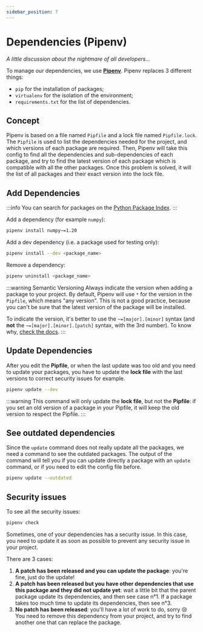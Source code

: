 ```yaml
---
sidebar_position: 7
---
```


# Dependencies (Pipenv)

_A little discussion about the nightmare of all developers..._

To manage our dependencies, we use [**Pipenv**](https://pipenv.pypa.io/en/latest/).
Pipenv replaces 3 different things:

- `pip` for the installation of packages;
- `virtualenv` for the isolation of the environment;
- `requirements.txt` for the list of dependencies.

## Concept

Pipenv is based on a file named `Pipfile` and a lock file named `Pipfile.lock`.
The `Pipfile` is used to list the dependencies needed for the project,
and which versions of each package are required. Then, Pipenv will take this
config to find all the dependencies and sub-dependencies of each package, and
try to find the latest version of each package which is compatible with all the
other packages. Once this problem is solved, it will the list of all packages
and their exact version into the lock file.

## Add Dependencies

:::info
You can search for packages on the [Python Package Index](https://pypi.org/).
:::

Add a dependency (for example `numpy`):

```bash
pipenv install numpy~=1.20
```

Add a dev dependency (i.e. a package used for testing only):

```bash
pipenv install --dev <package_name>
```

Remove a dependency:

```bash
pipenv uninstall <package_name>
```

:::warning Semantic Versioning
Always indicate the version when adding a package to your project.
By default, Pipenv will use `*` for the version in the `Pipfile`, which means
"any version". This is not a good practice, because you can't be sure that the
latest version of the package will be installed.

To indicate the version, it's better to use the `~=[major].[minor]` syntax
(and **not** the `~=[major].[minor].[patch]` syntax, with the 3rd number).
To know why, [check the docs](https://pipenv.pypa.io/en/latest/specifiers.html#specifying-versions-of-a-package).
:::

## Update Dependencies

After you edit the **Pipfile**, or when the last update was too old and you
need to update your packages, you have to update the **lock file** with the last
versions to correct security issues for example.

```bash
pipenv update --dev
```

:::warning
This command will only update the **lock file**, but not the **Pipfile**:
if you set an old version of a package in your Pipfile, it will keep the old
version to respect the Pipfile.
:::

## See outdated dependencies

Since the `update` command does not really update all the packages, we need
a command to see the outdated packages. The output of the command will tell
you if you can update directly a package with an `update` command, or if you
need to edit the config file before.

```bash
pipenv update --outdated
```

## Security issues

To see all the security issues:

```bash
pipenv check
```

Sometimes, one of your dependencies has a security issue. In this case,
you need to update it as soon as possible to prevent any security issue in your
project.

There are 3 cases:

1. **A patch has been released and you can update the package**: you're fine,
   just do the update!
2. **A patch has been released but you have other dependencies that use this
   package and they did not update yet**: wait a little bit that the parent
   package update its dependencies, and then see case n°1. If a package takes
   too much time to update its dependencies, then see n°3.
3. **No patch has been released**: you'll have a lot of work to do, sorry 😢
   You need to remove this dependency from your project, and try to find
   another one that can replace the package.
